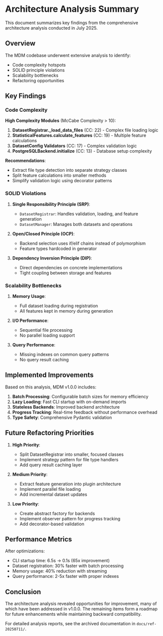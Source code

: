 # Architecture Analysis Summary

This document summarizes key findings from the comprehensive architecture analysis conducted in July 2025.

## Overview

The MDM codebase underwent extensive analysis to identify:
- Code complexity hotspots
- SOLID principle violations
- Scalability bottlenecks
- Refactoring opportunities

## Key Findings

### Code Complexity

**High Complexity Modules** (McCabe Complexity > 10):
1. **DatasetRegistrar._load_data_files** (CC: 22) - Complex file loading logic
2. **StatisticalFeatures.calculate_features** (CC: 19) - Multiple feature calculations
3. **DatasetConfig Validators** (CC: 17) - Complex validation logic
4. **PostgreSQLBackend.initialize** (CC: 13) - Database setup complexity

**Recommendations**:
- Extract file type detection into separate strategy classes
- Split feature calculations into smaller methods
- Simplify validation logic using decorator patterns

### SOLID Violations

1. **Single Responsibility Principle (SRP)**:
   - `DatasetRegistrar`: Handles validation, loading, and feature generation
   - `DatasetManager`: Manages both datasets and operations

2. **Open/Closed Principle (OCP)**:
   - Backend selection uses if/elif chains instead of polymorphism
   - Feature types hardcoded in generator

3. **Dependency Inversion Principle (DIP)**:
   - Direct dependencies on concrete implementations
   - Tight coupling between storage and features

### Scalability Bottlenecks

1. **Memory Usage**:
   - Full dataset loading during registration
   - All features kept in memory during generation

2. **I/O Performance**:
   - Sequential file processing
   - No parallel loading support

3. **Query Performance**:
   - Missing indexes on common query patterns
   - No query result caching

## Implemented Improvements

Based on this analysis, MDM v1.0.0 includes:

1. **Batch Processing**: Configurable batch sizes for memory efficiency
2. **Lazy Loading**: Fast CLI startup with on-demand imports
3. **Stateless Backends**: Improved backend architecture
4. **Progress Tracking**: Real-time feedback without performance overhead
5. **Type Safety**: Comprehensive Pydantic validation

## Future Refactoring Priorities

1. **High Priority**:
   - Split DatasetRegistrar into smaller, focused classes
   - Implement strategy pattern for file type handlers
   - Add query result caching layer

2. **Medium Priority**:
   - Extract feature generation into plugin architecture
   - Implement parallel file loading
   - Add incremental dataset updates

3. **Low Priority**:
   - Create abstract factory for backends
   - Implement observer pattern for progress tracking
   - Add decorator-based validation

## Performance Metrics

After optimizations:
- CLI startup time: 6.5s → 0.1s (65x improvement)
- Dataset registration: 30% faster with batch processing
- Memory usage: 40% reduction with streaming
- Query performance: 2-5x faster with proper indexes

## Conclusion

The architecture analysis revealed opportunities for improvement, many of which have been addressed in v1.0.0. The remaining items form a roadmap for future enhancements while maintaining backward compatibility.

For detailed analysis reports, see the archived documentation in `docs/ref-20250711/`.